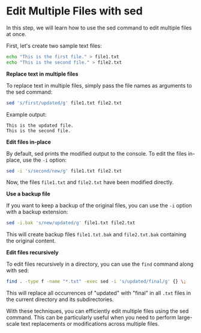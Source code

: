 # Edit Multiple Files with sed

In this step, we will learn how to use the sed command to edit multiple files at once.

First, let's create two sample text files:

```bash
echo "This is the first file." > file1.txt
echo "This is the second file." > file2.txt
```

**Replace text in multiple files**

To replace text in multiple files, simply pass the file names as arguments to the sed command:

```bash
sed 's/first/updated/g' file1.txt file2.txt
```

Example output:

```
This is the updated file.
This is the second file.
```

**Edit files in-place**

By default, sed prints the modified output to the console. To edit the files in-place, use the `-i` option:

```bash
sed -i 's/second/new/g' file1.txt file2.txt
```

Now, the files `file1.txt` and `file2.txt` have been modified directly.

**Use a backup file**

If you want to keep a backup of the original files, you can use the `-i` option with a backup extension:

```bash
sed -i.bak 's/new/updated/g' file1.txt file2.txt
```

This will create backup files `file1.txt.bak` and `file2.txt.bak` containing the original content.

**Edit files recursively**

To edit files recursively in a directory, you can use the `find` command along with sed:

```bash
find . -type f -name "*.txt" -exec sed -i 's/updated/final/g' {} \;
```

This will replace all occurrences of "updated" with "final" in all `.txt` files in the current directory and its subdirectories.

With these techniques, you can efficiently edit multiple files using the sed command. This can be particularly useful when you need to perform large-scale text replacements or modifications across multiple files.
